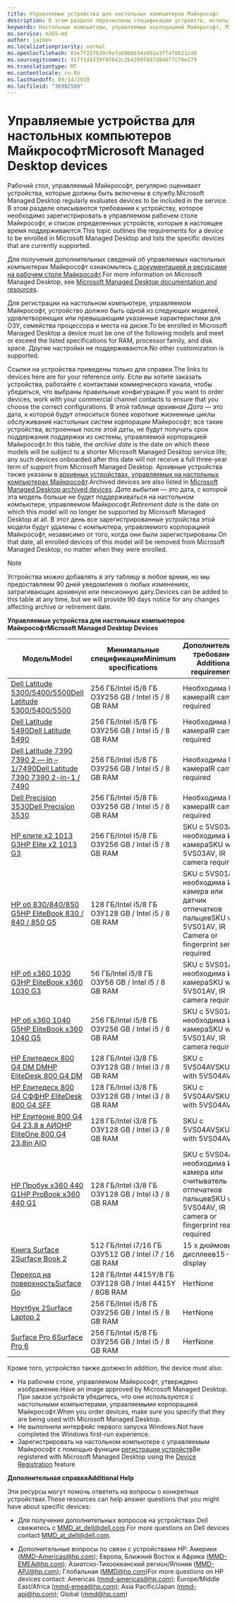 ```yaml
---
title: Управляемые устройства для настольных компьютеров Майкрософт
description: В этом разделе перечислены спецификации устройств, используемые в Microsoft Managed Desktop.
keywords: Настольные компьютеры, управляемые корпорацией Майкрософт, Microsoft 365, служба, документация
ms.service: m365-md
author: jaimeo
ms.localizationpriority: normal
ms.openlocfilehash: 83e7f227639c9efa69bb634ad91e3ff4f0821cd8
ms.sourcegitcommit: 91ff1d4339f0f043c2b43997d87d84677c79e279
ms.translationtype: MT
ms.contentlocale: ru-RU
ms.lasthandoff: 09/14/2019
ms.locfileid: "36982500"
---
```

# <a name="microsoft-managed-desktop-devices"></a><span data-ttu-id="85c88-104">Управляемые устройства для настольных компьютеров Майкрософт</span><span class="sxs-lookup"><span data-stu-id="85c88-104">Microsoft Managed Desktop devices</span></span> 

<span data-ttu-id="85c88-105">Рабочий стол, управляемый Майкрософт, регулярно оценивает устройства, которые должны быть включены в службу.</span><span class="sxs-lookup"><span data-stu-id="85c88-105">Microsoft Managed Desktop regularly evaluates devices to be included in the service.</span></span> <span data-ttu-id="85c88-106">В этом разделе описываются требования к устройству, которое необходимо зарегистрировать в управляемом рабочем столе Майкрософт, и список определенных устройств, которые в настоящее время поддерживаются.</span><span class="sxs-lookup"><span data-stu-id="85c88-106">This topic outlines the requirements for a device to be enrolled in Microsoft Managed Desktop and lists the specific devices that are currently supported.</span></span>

<span data-ttu-id="85c88-107">Для получения дополнительных сведений об управляемых настольных компьютерах Майкрософт ознакомьтесь [с документацией и ресурсами на рабочем столе Майкрософт](https://docs.microsoft.com/microsoft-365/managed-desktop/).</span><span class="sxs-lookup"><span data-stu-id="85c88-107">For more information on Microsoft Managed Desktop, see [Microsoft Managed Desktop documentation and resources](https://docs.microsoft.com/microsoft-365/managed-desktop/).</span></span> 

<!-- Microsoft 365 E5; Device as a Service -->
<!-- Split from device & technologies topic. Destination topic for aka.ms/device-list  -->
<span data-ttu-id="85c88-108">Для регистрации на настольном компьютере, управляемом Майкрософт, устройство должно быть одной из следующих моделей, удовлетворяющих или превышающим указанные характеристики для ОЗУ, семейства процессора и места на диске.</span><span class="sxs-lookup"><span data-stu-id="85c88-108">To be enrolled in Microsoft Managed Desktop a device must be one of the following models and meet or exceed the listed specifications for RAM, processor family, and disk space.</span></span> <span data-ttu-id="85c88-109">Другие настройки не поддерживаются.</span><span class="sxs-lookup"><span data-stu-id="85c88-109">No other customization is supported.</span></span>

<span data-ttu-id="85c88-110">Ссылки на устройства приведены только для справки.</span><span class="sxs-lookup"><span data-stu-id="85c88-110">The links to devices here are for your reference only.</span></span> <span data-ttu-id="85c88-111">Если вы хотите заказать устройства, работайте с контактами коммерческого канала, чтобы убедиться, что выбраны правильные конфигурации.</span><span class="sxs-lookup"><span data-stu-id="85c88-111">If you want to order devices, work with your commercial channel contacts to ensure that you choose the correct configurations.</span></span> <span data-ttu-id="85c88-112">В этой таблице *архивная Дата* — это дата, к которой будут относиться более короткие жизненные циклы обслуживания настольных систем корпорации Майкрософт; все такие устройства, встроенные после этой даты, не будут получать срок поддержания поддержки из системы, управляемой корпорацией Майкрософт.</span><span class="sxs-lookup"><span data-stu-id="85c88-112">In this table, the *archive date* is the date on which these models will be subject to a shorter Microsoft Managed Desktop service life; any such devices onboarded after this date will not receive a full three-year term of support from Microsoft Managed Desktop.</span></span> <span data-ttu-id="85c88-113">Архивные устройства также указаны в [архивных устройствах, управляемых на настольных компьютерах Майкрософт](archived-device-list.md).</span><span class="sxs-lookup"><span data-stu-id="85c88-113">Archived devices are also listed in [Microsoft Managed Desktop archived devices](archived-device-list.md).</span></span> <span data-ttu-id="85c88-114">*Дата выбытия* — это дата, с которой эта модель больше не будет поддерживаться на настольном компьютере, управляемом Майкрософт.</span><span class="sxs-lookup"><span data-stu-id="85c88-114">*Retirement date* is the date on which this model will no longer be supported by Microsoft Managed Desktop at all.</span></span> <span data-ttu-id="85c88-115">В этот день все зарегистрированные устройства этой модели будут удалены с компьютера, управляемого корпорацией Майкрософт, независимо от того, когда они были зарегистрированы.</span><span class="sxs-lookup"><span data-stu-id="85c88-115">On that date, all enrolled devices of this model will be removed from Microsoft Managed Desktop, no matter when they were enrolled.</span></span>

>[!NOTE]
><span data-ttu-id="85c88-116">Устройства можно добавлять в эту таблицу в любое время, но мы предоставляем 90 дней уведомления о любых изменениях, затрагивающих архивную или пенсионную дату.</span><span class="sxs-lookup"><span data-stu-id="85c88-116">Devices can be added to this table at any time, but we will provide 90 days notice for any changes affecting archive or retirement date.</span></span>


<span data-ttu-id="85c88-117">**Управляемые устройства для настольных компьютеров Майкрософт**</span><span class="sxs-lookup"><span data-stu-id="85c88-117">**Microsoft Managed Desktop Devices**</span></span>


| <span data-ttu-id="85c88-118">Модель</span><span class="sxs-lookup"><span data-stu-id="85c88-118">Model</span></span>    | <span data-ttu-id="85c88-119">Минимальные спецификации</span><span class="sxs-lookup"><span data-stu-id="85c88-119">Minimum specifications</span></span>  | <span data-ttu-id="85c88-120">Дополнительные требования </span><span class="sxs-lookup"><span data-stu-id="85c88-120">Additional requirements</span></span>   | <span data-ttu-id="85c88-121">Дата архивации</span><span class="sxs-lookup"><span data-stu-id="85c88-121">Archive date</span></span>   | <span data-ttu-id="85c88-122">Дата выбытия</span><span class="sxs-lookup"><span data-stu-id="85c88-122">Retirement date</span></span>   |
|----------|----------------|---------------------------|----------------|--------------------|
|[<span data-ttu-id="85c88-123">Dell Latitude 5300/5400/5500</span><span class="sxs-lookup"><span data-stu-id="85c88-123">Dell Latitude 5300/5400/5500</span></span>](https://www.dell.com/en-us/work/shop/dell-laptops-and-notebooks/latitude-5400-business-laptop/spd/latitude-14-5400-laptop) | <span data-ttu-id="85c88-124">256 ГБ/Intel i5/8 ГБ ОЗУ</span><span class="sxs-lookup"><span data-stu-id="85c88-124">256 GB / Intel i5 / 8 GB RAM</span></span> | <span data-ttu-id="85c88-125">Необходима ИК-камера</span><span class="sxs-lookup"><span data-stu-id="85c88-125">IR camera required</span></span> | <span data-ttu-id="85c88-126">1 июня 2021 г.</span><span class="sxs-lookup"><span data-stu-id="85c88-126">June 1, 2021</span></span>  | <span data-ttu-id="85c88-127">1 июня 2024 г.</span><span class="sxs-lookup"><span data-stu-id="85c88-127">June 1, 2024</span></span>  |
[<span data-ttu-id="85c88-128">Dell Latitude 5490</span><span class="sxs-lookup"><span data-stu-id="85c88-128">Dell Latitude 5490</span></span>](https://www.dell.com/en-us/work/shop/cty/pdp/spd/latitude-14-5490-laptop?cid=265768&st=dell%2Blatitude%2B5490&VEN1=yKFOheND,73873544881479,901q5c14135,c,,%7BProductid%7D&VEN2=be,dell%2Blatitude%2B5490&lid=5980636&dgc=st&dgseg=so&acd=12309152537461020&VEN3=112504543746142297) | <span data-ttu-id="85c88-129">256 ГБ/Intel i5/8 ГБ ОЗУ</span><span class="sxs-lookup"><span data-stu-id="85c88-129">256 GB / Intel i5 / 8 GB RAM</span></span> | <span data-ttu-id="85c88-130">Необходима ИК-камера</span><span class="sxs-lookup"><span data-stu-id="85c88-130">IR camera required</span></span> | <span data-ttu-id="85c88-131">9 января 2020 г.</span><span class="sxs-lookup"><span data-stu-id="85c88-131">Jan 9, 2020</span></span>  | <span data-ttu-id="85c88-132">9 января 2023 г.</span><span class="sxs-lookup"><span data-stu-id="85c88-132">Jan 9, 2023</span></span>  |
[<span data-ttu-id="85c88-133">Dell Latitude 7390 7390 2 — in – 1/7490</span><span class="sxs-lookup"><span data-stu-id="85c88-133">Dell Latitude 7390 7390 2-in-1 / 7490</span></span>](https://www.dell.com/en-us/work/shop/cty/pdp/spd/latitude-13-7390-2-in-1-laptop?cid=265768&st=dell%2Blatitude%2B7390%2B2-in-1&VEN1=bRXisqe7,73255069985268,901q5c14135,c,,%7BProductid%7D&VEN2=be,dell%2Blatitude%2B7390%2B2-in-1&lid=5981275&dgc=st&dgseg=so&acd=12309152537461020&VEN3=112504543746142297)   | <span data-ttu-id="85c88-134">256 ГБ/Intel i5/8 ГБ ОЗУ</span><span class="sxs-lookup"><span data-stu-id="85c88-134">256 GB / Intel i5 / 8 GB RAM</span></span>   | <span data-ttu-id="85c88-135">Необходима ИК-камера</span><span class="sxs-lookup"><span data-stu-id="85c88-135">IR camera required</span></span> | <span data-ttu-id="85c88-136">9 января 2020 г.</span><span class="sxs-lookup"><span data-stu-id="85c88-136">Jan 9, 2020</span></span> | <span data-ttu-id="85c88-137">9 января 2023 г.</span><span class="sxs-lookup"><span data-stu-id="85c88-137">Jan 9, 2023</span></span> |
|[<span data-ttu-id="85c88-138">Dell Precision 3530</span><span class="sxs-lookup"><span data-stu-id="85c88-138">Dell Precision 3530</span></span>](https://www.dell.com/en-us/work/shop/cty/pdp/spd/precision-15-3530-laptop?cid=265720&st=dell%2Bprecision%2B3530&VEN1=ihEzXzFB,73667408703289,901q5c14135,c,,%7BProductid%7D&VEN2=be,dell%2Bprecision%2B3530&lid=42076560130&dgc=st&dgseg=so&acd=12309152537461020&VEN3=112504543746142297) | <span data-ttu-id="85c88-139">256 ГБ/Intel i5/8 ГБ ОЗУ</span><span class="sxs-lookup"><span data-stu-id="85c88-139">256 GB / Intel i5 / 8 GB RAM</span></span> | <span data-ttu-id="85c88-140">Необходима ИК-камера</span><span class="sxs-lookup"><span data-stu-id="85c88-140">IR camera required</span></span> | <span data-ttu-id="85c88-141">22 мая 2020 г.</span><span class="sxs-lookup"><span data-stu-id="85c88-141">May 22, 2020</span></span>  | <span data-ttu-id="85c88-142">22 мая 2023 г.</span><span class="sxs-lookup"><span data-stu-id="85c88-142">May 22, 2023</span></span> |
| [<span data-ttu-id="85c88-143">HP елите x2 1013 G3</span><span class="sxs-lookup"><span data-stu-id="85c88-143">HP Elite x2 1013 G3</span></span>](https://store.hp.com/us/en/mdp/laptops/hp-elite-x2-1013-3074457345617296670--1#!&tab=features) | <span data-ttu-id="85c88-144">256 ГБ/Intel i5/8 ГБ ОЗУ</span><span class="sxs-lookup"><span data-stu-id="85c88-144">256 GB / Intel i5 / 8 GB RAM</span></span> | <span data-ttu-id="85c88-145">SKU с 5VS03AV, необходима ИК-камера</span><span class="sxs-lookup"><span data-stu-id="85c88-145">SKU with 5VS03AV, IR camera required</span></span> | <span data-ttu-id="85c88-146">14 мая 2020 г.</span><span class="sxs-lookup"><span data-stu-id="85c88-146">May 14, 2020</span></span> | <span data-ttu-id="85c88-147">14 мая 2023 г.</span><span class="sxs-lookup"><span data-stu-id="85c88-147">May 14, 2023</span></span> |
| [<span data-ttu-id="85c88-148">HP об 830/840/850 G5</span><span class="sxs-lookup"><span data-stu-id="85c88-148">HP EliteBook 830 / 840 / 850 G5</span></span>](https://store.hp.com/us/en/mdp/laptops/elitebook-840#!&tab=features) | <span data-ttu-id="85c88-149">128 ГБ/Intel i5/8 ГБ ОЗУ</span><span class="sxs-lookup"><span data-stu-id="85c88-149">128 GB / Intel i5 / 8 GB RAM</span></span> | <span data-ttu-id="85c88-150">SKU с 5VS01AV, необходима ИК-камера или датчик отпечатков пальцев</span><span class="sxs-lookup"><span data-stu-id="85c88-150">SKU with 5VS01AV, IR Camera or fingerprint sensor required</span></span> | <span data-ttu-id="85c88-151">15 февраля 2020 г.</span><span class="sxs-lookup"><span data-stu-id="85c88-151">Feb 15, 2020</span></span> | <span data-ttu-id="85c88-152">15 февраля 2023 г.</span><span class="sxs-lookup"><span data-stu-id="85c88-152">Feb 15, 2023</span></span> |
| [<span data-ttu-id="85c88-153">HP об x360 1030 G3</span><span class="sxs-lookup"><span data-stu-id="85c88-153">HP EliteBook x360 1030 G3</span></span>](https://store.hp.com/us/en/mdp/laptops/hp-elitebook-x360-1030-g2--1#tab=features) | <span data-ttu-id="85c88-154">56 ГБ/Intel i5/8 ГБ ОЗУ</span><span class="sxs-lookup"><span data-stu-id="85c88-154">56 GB / Intel i5 / 8 GB RAM</span></span> | <span data-ttu-id="85c88-155">SKU с 5VS01AV, необходима ИК-камера</span><span class="sxs-lookup"><span data-stu-id="85c88-155">SKU with 5VS01AV, IR camera required</span></span> | <span data-ttu-id="85c88-156">14 мая 2020 г.</span><span class="sxs-lookup"><span data-stu-id="85c88-156">May 14, 2020</span></span> | <span data-ttu-id="85c88-157">14 мая 2023 г.</span><span class="sxs-lookup"><span data-stu-id="85c88-157">May 14, 2023</span></span> |
| [<span data-ttu-id="85c88-158">HP об x360 1040 G5</span><span class="sxs-lookup"><span data-stu-id="85c88-158">HP EliteBook x360 1040 G5</span></span>](https://store.hp.com/us/en/mdp/laptops/hp-elitebook-x360-1040-3074457345617328670--1#!&tab=features) | <span data-ttu-id="85c88-159">256 ГБ/Intel i5/8 ГБ ОЗУ</span><span class="sxs-lookup"><span data-stu-id="85c88-159">256 GB / Intel i5 / 8 GB RAM</span></span> | <span data-ttu-id="85c88-160">SKU с 5VS01AV, необходима ИК-камера</span><span class="sxs-lookup"><span data-stu-id="85c88-160">SKU with 5VS01AV, IR camera required</span></span> | <span data-ttu-id="85c88-161">23 октября 2020 г.</span><span class="sxs-lookup"><span data-stu-id="85c88-161">Oct 23, 2020</span></span> | <span data-ttu-id="85c88-162">23 октября 2023 г.</span><span class="sxs-lookup"><span data-stu-id="85c88-162">Oct 23, 2023</span></span> |
| [<span data-ttu-id="85c88-163">HP Елитедеск 800 G4 DM DM</span><span class="sxs-lookup"><span data-stu-id="85c88-163">HP EliteDesk 800 G4 DM</span></span>](https://store.hp.com/us/en/mdp/desktops/elitedesk-800-mini-349547--1#!&tab=features) | <span data-ttu-id="85c88-164">128 ГБ/Intel i3/8 ГБ ОЗУ</span><span class="sxs-lookup"><span data-stu-id="85c88-164">128 GB / Intel i3 / 8 GB RAM</span></span> | <span data-ttu-id="85c88-165">SKU с 5VS04AV</span><span class="sxs-lookup"><span data-stu-id="85c88-165">SKU with 5VS04AV</span></span> | <span data-ttu-id="85c88-166">18 июля 2020 г.</span><span class="sxs-lookup"><span data-stu-id="85c88-166">Jul 18, 2020</span></span> | <span data-ttu-id="85c88-167">18 июля 2023 г.</span><span class="sxs-lookup"><span data-stu-id="85c88-167">Jul 18, 2023</span></span> |
| [<span data-ttu-id="85c88-168">HP Елитедеск 800 G4 СФФ</span><span class="sxs-lookup"><span data-stu-id="85c88-168">HP EliteDesk 800 G4 SFF</span></span>](https://store.hp.com/us/en/mdp/desktops/elitedesk-800-small-form-factor-349548--1#!&tab=features) | <span data-ttu-id="85c88-169">128 ГБ/Intel i3/8 ГБ ОЗУ</span><span class="sxs-lookup"><span data-stu-id="85c88-169">128 GB / Intel i3 / 8 GB RAM</span></span> | <span data-ttu-id="85c88-170">SKU с 5VS04AV</span><span class="sxs-lookup"><span data-stu-id="85c88-170">SKU with 5VS04AV</span></span> | <span data-ttu-id="85c88-171">18 июля 2020 г.</span><span class="sxs-lookup"><span data-stu-id="85c88-171">Jul 18, 2020</span></span> | <span data-ttu-id="85c88-172">18 июля 2023 г.</span><span class="sxs-lookup"><span data-stu-id="85c88-172">Jul 18, 2023</span></span> |
| [<span data-ttu-id="85c88-173">HP Елитеоне 800 G4 G4 23.8 в АИО</span><span class="sxs-lookup"><span data-stu-id="85c88-173">HP EliteOne 800 G4 23.8in AIO</span></span>](https://store.hp.com/us/en/mdp/desktops/eliteone-800-all-in-one-349552--1#!&tab=features) | <span data-ttu-id="85c88-174">128 ГБ/Intel i3/8 ГБ ОЗУ</span><span class="sxs-lookup"><span data-stu-id="85c88-174">128 GB / Intel i3 / 8 GB RAM</span></span> | <span data-ttu-id="85c88-175">SKU с 5VS04AV</span><span class="sxs-lookup"><span data-stu-id="85c88-175">SKU with 5VS04AV</span></span> | <span data-ttu-id="85c88-176">18 июля 2020 г.</span><span class="sxs-lookup"><span data-stu-id="85c88-176">Jul 18, 2020</span></span> | <span data-ttu-id="85c88-177">18 июля 2023 г.</span><span class="sxs-lookup"><span data-stu-id="85c88-177">Jul 18, 2023</span></span> |
| [<span data-ttu-id="85c88-178">HP Пробук x360 440 G1</span><span class="sxs-lookup"><span data-stu-id="85c88-178">HP ProBook x360 440 G1</span></span>](https://store.hp.com/us/en/mdp/laptops/hp-probook-x360-440-3074457345617293669--1#!&tab=features) | <span data-ttu-id="85c88-179">128 ГБ/Intel i3/8 ГБ ОЗУ</span><span class="sxs-lookup"><span data-stu-id="85c88-179">128 GB / Intel i3 / 8 GB RAM</span></span> | <span data-ttu-id="85c88-180">SKU с 5VS04AV, необходима ИК-камера или считыватель отпечатков пальцев</span><span class="sxs-lookup"><span data-stu-id="85c88-180">SKU with 5VS04AV, IR camera or fingerprint reader required</span></span> | <span data-ttu-id="85c88-181">6 июня 2020 г.</span><span class="sxs-lookup"><span data-stu-id="85c88-181">Jun 6, 2020</span></span> | <span data-ttu-id="85c88-182">6 июня 2023 г.</span><span class="sxs-lookup"><span data-stu-id="85c88-182">Jun 6, 2023</span></span> |
| [<span data-ttu-id="85c88-183">Книга Surface 2</span><span class="sxs-lookup"><span data-stu-id="85c88-183">Surface Book 2</span></span>](https://www.microsoft.com/en-us/p/surface-book-2-for-business/8x4htznfgg38/lbh3?cid=msft_web_collection&CustomerIntent=Consumer) | <span data-ttu-id="85c88-184">512 ГБ/Intel i7/16 ГБ ОЗУ</span><span class="sxs-lookup"><span data-stu-id="85c88-184">512 GB / Intel i7 / 16 GB RAM</span></span> | <span data-ttu-id="85c88-185">15 х дюймовых дисплеев</span><span class="sxs-lookup"><span data-stu-id="85c88-185">15-inch display</span></span> | <span data-ttu-id="85c88-186">16 ноября 2019 г.</span><span class="sxs-lookup"><span data-stu-id="85c88-186">Nov 16, 2019</span></span> | <span data-ttu-id="85c88-187">16 ноября 2022 г.</span><span class="sxs-lookup"><span data-stu-id="85c88-187">Nov 16, 2022</span></span> |
| [<span data-ttu-id="85c88-188">Переход на поверхность</span><span class="sxs-lookup"><span data-stu-id="85c88-188">Surface Go</span></span>](https://www.microsoft.com/en-us/p/surface-go-for-business/909wr0x3sgfk/8khl?cid=msft_web_collection&CustomerIntent=Consumer&activetab=pivot%3aoverviewtab) | <span data-ttu-id="85c88-189">128 ГБ/Intel 4415Y/8 ГБ ОЗУ</span><span class="sxs-lookup"><span data-stu-id="85c88-189">128 GB / Intel 4415Y / 8GB RAM</span></span> | <span data-ttu-id="85c88-190">Нет</span><span class="sxs-lookup"><span data-stu-id="85c88-190">None</span></span> | <span data-ttu-id="85c88-191">Авг 2, 2020</span><span class="sxs-lookup"><span data-stu-id="85c88-191">Aug 2, 2020</span></span> | <span data-ttu-id="85c88-192">Авг 2, 2023</span><span class="sxs-lookup"><span data-stu-id="85c88-192">Aug 2, 2023</span></span> |
| [<span data-ttu-id="85c88-193">Ноутбук 2</span><span class="sxs-lookup"><span data-stu-id="85c88-193">Surface Laptop 2</span></span>](https://www.microsoft.com/en-us/p/surface-laptop-2-for-business/8xlk0g60tlb6/hkq9?cid=msft_web_collection&CustomerIntent=Consumer) | <span data-ttu-id="85c88-194">256 ГБ/Intel i5/8 ГБ ОЗУ</span><span class="sxs-lookup"><span data-stu-id="85c88-194">256 GB / Intel i5 / 8 GB RAM</span></span> | <span data-ttu-id="85c88-195">Нет</span><span class="sxs-lookup"><span data-stu-id="85c88-195">None</span></span> | <span data-ttu-id="85c88-196">16 октября 2020 г.</span><span class="sxs-lookup"><span data-stu-id="85c88-196">Oct 16, 2020</span></span> | <span data-ttu-id="85c88-197">16 октября 2023 г.</span><span class="sxs-lookup"><span data-stu-id="85c88-197">Oct 16, 2023</span></span> |
| [<span data-ttu-id="85c88-198">Surface Pro 6</span><span class="sxs-lookup"><span data-stu-id="85c88-198">Surface Pro 6</span></span>](https://www.microsoft.com/en-us/p/surface-pro-6-for-business/8xjq3d3lrp0r/grf9?cid=msft_web_collection&CustomerIntent=Consumer&activetab=pivot%3aoverviewtab) | <span data-ttu-id="85c88-199">256 ГБ/Intel i5/8 ГБ ОЗУ</span><span class="sxs-lookup"><span data-stu-id="85c88-199">256 GB / Intel i5 / 8 GB RAM</span></span> | <span data-ttu-id="85c88-200">Нет</span><span class="sxs-lookup"><span data-stu-id="85c88-200">None</span></span> | <span data-ttu-id="85c88-201">16 октября 2020 г.</span><span class="sxs-lookup"><span data-stu-id="85c88-201">Oct 16, 2020</span></span> | <span data-ttu-id="85c88-202">16 октября 2023 г.</span><span class="sxs-lookup"><span data-stu-id="85c88-202">Oct 16, 2023</span></span> |

<span data-ttu-id="85c88-203">Кроме того, устройство также должно:</span><span class="sxs-lookup"><span data-stu-id="85c88-203">In addition, the device must also:</span></span>     

- <span data-ttu-id="85c88-204">На рабочем столе, управляемом Майкрософт, утверждено изображение.</span><span class="sxs-lookup"><span data-stu-id="85c88-204">Have an image approved by Microsoft Managed Desktop.</span></span> <span data-ttu-id="85c88-205">При заказе устройств убедитесь, что они используются с настольными компьютерами, управляемыми корпорацией Майкрософт.</span><span class="sxs-lookup"><span data-stu-id="85c88-205">When you order devices, make sure you specify that they are being used with Microsoft Managed Desktop.</span></span>
- <span data-ttu-id="85c88-206">Не выполнили интерфейс первого запуска Windows.</span><span class="sxs-lookup"><span data-stu-id="85c88-206">Not have completed the Windows first-run experience.</span></span>
- <span data-ttu-id="85c88-207">Зарегистрировать на настольном компьютере с управляемым Майкрософт с помощью функции [регистрации устройств](https://aka.ms/mmddrhelp)</span><span class="sxs-lookup"><span data-stu-id="85c88-207">Be registered with Microsoft Managed Desktop using the [Device Registration](https://aka.ms/mmddrhelp) feature</span></span>

<span data-ttu-id="85c88-208">**Дополнительная справка**</span><span class="sxs-lookup"><span data-stu-id="85c88-208">**Additional Help**</span></span>

<span data-ttu-id="85c88-209">Эти ресурсы могут помочь ответить на вопросы о конкретных устройствах.</span><span class="sxs-lookup"><span data-stu-id="85c88-209">These resources can help answer questions that you might have about specific devices:</span></span>

- <span data-ttu-id="85c88-210">Для получения дополнительных вопросов на устройствах Dell свяжитесь с <a href="mailto:MMD_at_dell@dell.com">MMD_at_dell@dell.com</a>.</span><span class="sxs-lookup"><span data-stu-id="85c88-210">For more questions on Dell devices contact <a href="mailto:MMD_at_dell@dell.com">MMD_at_dell@dell.com</a>.</span></span>

- <span data-ttu-id="85c88-211">Дополнительные вопросы по связи с устройствами HP: Америки (<a href="mailto:mmd-americas@hp.com">MMD-Americas@hp.com</a>); Европа, Ближний Восток и Африка (<a href="mailto:mmd-emea@hp.com">MMD-EMEA@hp.com</a>); Азиатско-Тихоокеанский регион/Япония (<a href="mailto:mmd-apj@hp.com">MMD-APJ@hp.com</a>); Глобальная (<a href="mailto:mmd@hp.com">MMD@hp.com</a>)</span><span class="sxs-lookup"><span data-stu-id="85c88-211">For more questions on HP devices contact: Americas (<a href="mailto:mmd-americas@hp.com">mmd-americas@hp.com</a>); Europe/Middle East/Africa (<a href="mailto:mmd-emea@hp.com">mmd-emea@hp.com</a>); Asia Pacific/Japan (<a href="mailto:mmd-apj@hp.com">mmd-apj@hp.com</a>); Global (<a href="mailto:mmd@hp.com">mmd@hp.com</a>)</span></span>






